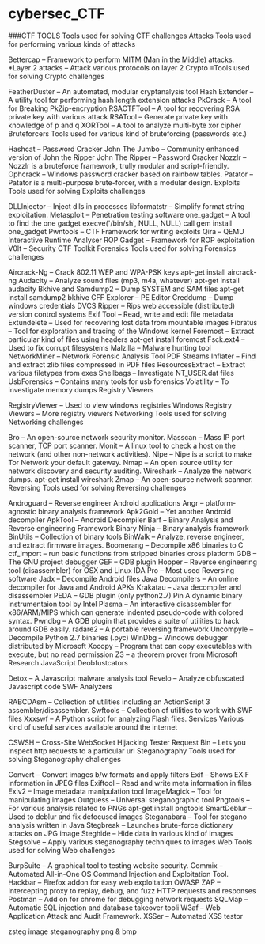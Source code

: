 # cybersec_CTF

###CTF TOOLS
Tools used for solving CTF challenges
Attacks
Tools used for performing various kinds of attacks

Bettercap – Framework to perform MITM (Man in the Middle) attacks.
*Layer 2 attacks – Attack various protocols on layer 2
Crypto
=Tools used for solving Crypto challenges

FeatherDuster – An automated, modular cryptanalysis tool
Hash Extender – A utility tool for performing hash length extension attacks
PkCrack – A tool for Breaking PkZip-encryption
RSACTFTool – A tool for recovering RSA private key with various attack
RSATool – Generate private key with knowledge of p and q
XORTool – A tool to analyze multi-byte xor cipher
Bruteforcers
Tools used for various kind of bruteforcing (passwords etc.)

Hashcat – Password Cracker
John The Jumbo – Community enhanced version of John the Ripper
John The Ripper – Password Cracker
Nozzlr – Nozzlr is a bruteforce framework, trully modular and script-friendly.
Ophcrack – Windows password cracker based on rainbow tables.
Patator – Patator is a multi-purpose brute-forcer, with a modular design.
Exploits
Tools used for solving Exploits challenges

DLLInjector – Inject dlls in processes
libformatstr – Simplify format string exploitation.
Metasploit – Penetration testing software
one_gadget – A tool to find the one gadget execve('/bin/sh', NULL, NULL) call
gem install one_gadget
Pwntools – CTF Framework for writing exploits
Qira – QEMU Interactive Runtime Analyser
ROP Gadget – Framework for ROP exploitation
V0lt – Security CTF Toolkit
Forensics
Tools used for solving Forensics challenges

Aircrack-Ng – Crack 802.11 WEP and WPA-PSK keys
apt-get install aircrack-ng
Audacity – Analyze sound files (mp3, m4a, whatever)
apt-get install audacity
Bkhive and Samdump2 – Dump SYSTEM and SAM files
apt-get install samdump2 bkhive
CFF Explorer – PE Editor
Creddump – Dump windows credentials
DVCS Ripper – Rips web accessible (distributed) version control systems
Exif Tool – Read, write and edit file metadata
Extundelete – Used for recovering lost data from mountable images
Fibratus – Tool for exploration and tracing of the Windows kernel
Foremost – Extract particular kind of files using headers
apt-get install foremost
Fsck.ext4 – Used to fix corrupt filesystems
Malzilla – Malware hunting tool
NetworkMiner – Network Forensic Analysis Tool
PDF Streams Inflater – Find and extract zlib files compressed in PDF files
ResourcesExtract – Extract various filetypes from exes
Shellbags – Investigate NT_USER.dat files
UsbForensics – Contains many tools for usb forensics
Volatility – To investigate memory dumps
Registry Viewers

RegistryViewer – Used to view windows registries
Windows Registry Viewers – More registry viewers
Networking
Tools used for solving Networking challenges

Bro – An open-source network security monitor.
Masscan – Mass IP port scanner, TCP port scanner.
Monit – A linux tool to check a host on the network (and other non-network activities).
Nipe – Nipe is a script to make Tor Network your default gateway.
Nmap – An open source utility for network discovery and security auditing.
Wireshark – Analyze the network dumps.
apt-get install wireshark
Zmap – An open-source network scanner.
Reversing
Tools used for solving Reversing challenges

Androguard – Reverse engineer Android applications
Angr – platform-agnostic binary analysis framework
Apk2Gold – Yet another Android decompiler
ApkTool – Android Decompiler
Barf – Binary Analysis and Reverse engineering Framework
Binary Ninja – Binary analysis framework
BinUtils – Collection of binary tools
BinWalk – Analyze, reverse engineer, and extract firmware images.
Boomerang – Decompile x86 binaries to C
ctf_import – run basic functions from stripped binaries cross platform
GDB – The GNU project debugger
GEF – GDB plugin
Hopper – Reverse engineering tool (disassembler) for OSX and Linux
IDA Pro – Most used Reversing software
Jadx – Decompile Android files
Java Decompilers – An online decompiler for Java and Android APKs
Krakatau – Java decompiler and disassembler
PEDA – GDB plugin (only python2.7)
Pin A dynamic binary instrumentaion tool by Intel
Plasma – An interactive disassembler for x86/ARM/MIPS which can generate indented pseudo-code with colored syntax.
Pwndbg – A GDB plugin that provides a suite of utilities to hack around GDB easily.
radare2 – A portable reversing framework
Uncompyle – Decompile Python 2.7 binaries (.pyc)
WinDbg – Windows debugger distributed by Microsoft
Xocopy – Program that can copy executables with execute, but no read permission
Z3 – a theorem prover from Microsoft Research
JavaScript Deobfustcators

Detox – A Javascript malware analysis tool
Revelo – Analyze obfuscated Javascript code
SWF Analyzers

RABCDAsm – Collection of utilities including an ActionScript 3 assembler/disassembler.
Swftools – Collection of utilities to work with SWF files
Xxxswf – A Python script for analyzing Flash files.
Services
Various kind of useful services available around the internet

CSWSH – Cross-Site WebSocket Hijacking Tester
Request Bin – Lets you inspect http requests to a particular url
Steganography
Tools used for solving Steganography challenges

Convert – Convert images b/w formats and apply filters
Exif – Shows EXIF information in JPEG files
Exiftool – Read and write meta information in files
Exiv2 – Image metadata manipulation tool
ImageMagick – Tool for manipulating images
Outguess – Universal steganographic tool
Pngtools – For various analysis related to PNGs
apt-get install pngtools
SmartDeblur – Used to deblur and fix defocused images
Steganabara – Tool for stegano analysis written in Java
Stegbreak – Launches brute-force dictionary attacks on JPG image
Steghide – Hide data in various kind of images
Stegsolve – Apply various steganography techniques to images
Web
Tools used for solving Web challenges

BurpSuite – A graphical tool to testing website security.
Commix – Automated All-in-One OS Command Injection and Exploitation Tool.
Hackbar – Firefox addon for easy web exploitation
OWASP ZAP – Intercepting proxy to replay, debug, and fuzz HTTP requests and responses
Postman – Add on for chrome for debugging network requests
SQLMap – Automatic SQL injection and database takeover tooli
W3af – Web Application Attack and Audit Framework.
XSSer – Automated XSS testor

zsteg image steganography png & bmp


